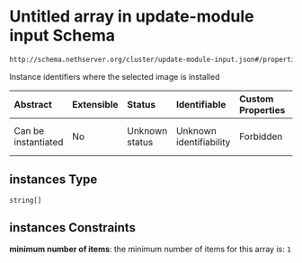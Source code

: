 # Untitled array in update-module input Schema

```txt
http://schema.nethserver.org/cluster/update-module-input.json#/properties/instances
```

Instance identifiers where the selected image is installed

| Abstract            | Extensible | Status         | Identifiable            | Custom Properties | Additional Properties | Access Restrictions | Defined In                                                                           |
| :------------------ | :--------- | :------------- | :---------------------- | :---------------- | :-------------------- | :------------------ | :----------------------------------------------------------------------------------- |
| Can be instantiated | No         | Unknown status | Unknown identifiability | Forbidden         | Allowed               | none                | [update-module-input.json*](cluster/update-module-input.json "open original schema") |

## instances Type

`string[]`

## instances Constraints

**minimum number of items**: the minimum number of items for this array is: `1`
